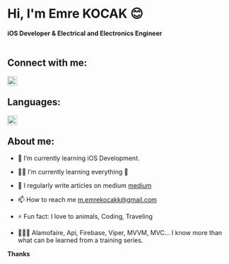# Hi, I'm Emre KOCAK 😊
**iOS Developer & Electrical and Electronics Engineer** <br/>
<br/>
## Connect with me:
[<img align="left" alt="Emre-Kocak | LinkedIn" width="22px" src="https://cdn.jsdelivr.net/npm/simple-icons@v3/icons/linkedin.svg" />][linkedin]
<br/>
## Languages:
[<img align="left" alt="Emre-Kocak | Swift" width="22px" src="https://cdn.jsdelivr.net/npm/simple-icons@v3/icons/swift.svg" />][swift]
<br/>
## About me:

* 🌱 I’m currently learning iOS Development.

* 🕵️‍♂️ I’m currently learning everything 🔎

* 📝 I regularly write articles on medium [medium]

* 📫 How to reach me m.emrekocakk@gmail.com

* ⚡️ Fun fact: I love to animals, Coding, Traveling

* 👨🏻‍💻 Alamofaire, Api, Firebase, Viper, MVVM, MVC... I know more than what can be learned from a training series.

[linkedin]: https://www.linkedin.com/in/kocakemre/
[medium]: https://medium.com/@kocakemre
[swift]: https://developer.apple.com/swift/

**Thanks**

